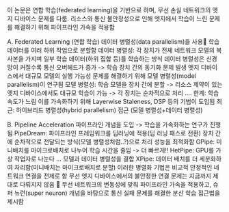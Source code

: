 이 논문은 연합 학습(federated learning)을 기반으로 하며, 무선 손실 네트워크의 엣지 디바이스 문제를 다룸. 리소스와 통신 불안정성으로 인해 엣지에서 학습이 느린 문제를 해결하기 위해 파이프라인 가속을 적용함

A. Federated Learning (연합 학습)
데이터 병렬성(data parallelism)을 사용 학습 데이터를 여러 하위 작업으로 분할함
데이터 병렬성: 각 장치가 전체 네트워크 모델의 복사본을 가지며 일부 학습 데이터(하위 집합 등)를 학습하는 방식
데이터 병렬성은 신경망이 커질수록 통신 오버헤드가 증가 
-> 학습 장치 간의 동기화 문제 발생
엣지 디바이스에서 대규모 모델의 실행 가능성 문제를 해결하기 위해 모델 병렬성(model parallelism)이 연구됨
모델 병렬성: 학습 모델을 장치 간에 분할 
-> 리소스 제약이 있는 엣지 디바이스에서도 대규모 학습이 가능
-> 각 장치는 순차적으로 처리 …. 한계: 학습 속도가 느림
이를 가속화하기 위해 Layerwise Staleness, DSP 등의 기법이 도입됨
최근: 하이브리드 병렬성(hybrid parallelism) 접근 (모델 병렬성+데이터 병렬성)

B. Pipeline Acceleration
파이프라인 개념을 도입 -> 학습을 가속화하는 연구가 진행됨
PipeDream: 파이프라인 프레임워크를 딥러닝에 적용(딥 러닝 패스로 전환)
장치 간에 순차적으로 전달되는 방식(모델 병렬성처럼..?)으로 처리 성능을 최적화함
GPipe: 미니배치를 마이크로배치로 나누어 학습 시간을 줄임 -> 더 빠르게!!
HetPipe: GPU를 가상 작업자로 나눈다 … 모델과 데이터 병렬성을 결합
XPipe: 데이터 배치를 더 세분화하여 처리함(미니배치는 마이크로배치로 분할)
이러한 병렬화 기법은 비교적 안정적인 네트워크 연결을 전제로 함
무선 엣지 디바이스에서의 불안정한 연결 문제는 지금까지 제대로 다뤄지지 않음
	무선 네트워크의 변동성에 맞춰 파이프라인 가속을 적용하고, 슈퍼 뉴런(super neuron) 개념을 바탕으로 통신 실패 문제를 해결한 분산 학습 접근법을 제시함

